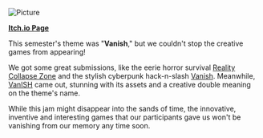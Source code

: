 <!--
  Title: 			Scarlet Game Jam Spring 2025
  Description:	Recounting how scarlet game jam went.
  Date:		    April 17, 2025
  Image:			assets/assets/images/sgj-logo-s2025.png
  Authors: 		Nihal Pinto
  Tags:			SGJ, event, spring
-->

![Picture](assets/blog-page-articles/2025/assets/sgj-s25-group-photo.png)

**[Itch.io Page](https://itch.io/jam/scarlet-game-jam-spring-2025)**

This semester's theme was "**Vanish**," but we couldn't stop the creative games from appearing!

We got some great submissions, like the eerie horror survival [Reality Collapse Zone](https://dodawu.itch.io/reality-collapse-zone) and the stylish cyberpunk hack-n-slash [Vanish](https://renjiji.itch.io/vanish). Meanwhile, [VanISH](https://atlinx.itch.io/vanish) came out, stunning with its assets and a creative double meaning on the theme's name. 

While this jam might disappear into the sands of time, the innovative, inventive and interesting games that our participants gave us won't be vanishing from our memory any time soon.
